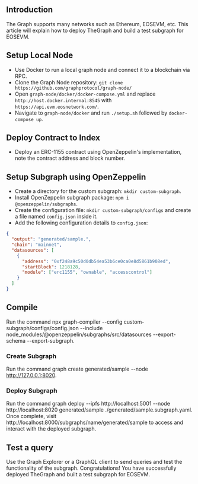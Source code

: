 ## Introduction

The Graph supports many networks such as Ethereum, EOSEVM, etc. This article will explain how to deploy TheGraph and build a test subgraph for EOSEVM.

## Setup Local Node

- Use Docker to run a local graph node and connect it to a blockchain via RPC.
- Clone the Graph Node repository: `git clone https://github.com/graphprotocol/graph-node/`
- Open `graph-node/docker/docker-compose.yml` and replace `http://host.docker.internal:8545` with `https://api.evm.eosnetwork.com/`.
- Navigate to `graph-node/docker` and run `./setup.sh` followed by `docker-compose up`.

## Deploy Contract to Index

- Deploy an ERC-1155 contract using OpenZeppelin's implementation, note the contract address and block number.

## Setup Subgraph using OpenZeppelin

- Create a directory for the custom subgraph: `mkdir custom-subgraph`.
- Install OpenZeppelin subgraph package: `npm i @openzeppelin/subgraphs`.
- Create the configuration file: `mkdir custom-subgraph/configs` and create a file named `config.json` inside it.
- Add the following configuration details to `config.json`:
```json
{
  "output": "generated/sample.",
  "chain": "mainnet",
  "datasources": [
    {
      "address": "0xf248a9c50d0db54ea53b6ce0ca0e8d5861b908ed",
      "startBlock": 1218128,
      "module": ["erc1155", "ownable", "accesscontrol"]
    }
  ]
}
```

## Compile
Run the command npx graph-compiler --config custom-subgraph/configs/config.json --include node_modules/@openzeppelin/subgraphs/src/datasources --export-schema --export-subgraph.
### Create Subgraph
Run the command graph create generated/sample --node http://127.0.0.1:8020.
### Deploy Subgraph
Run the command graph deploy --ipfs http://localhost:5001 --node http://localhost:8020 generated/sample ./generated/sample.subgraph.yaml.
Once complete, visit http://localhost:8000/subgraphs/name/generated/sample to access and interact with the deployed subgraph.

## Test a query
Use the Graph Explorer or a GraphQL client to send queries and test the functionality of the subgraph.
Congratulations! You have successfully deployed TheGraph and built a test subgraph for EOSEVM.
